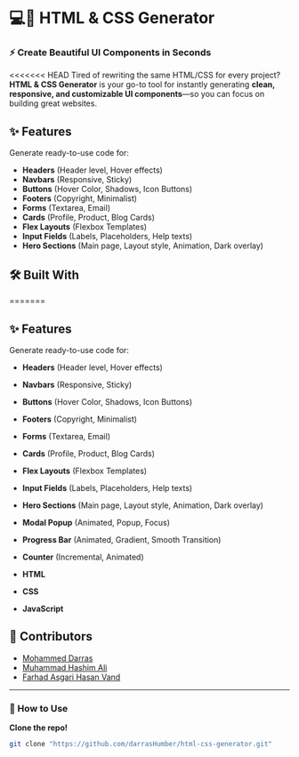 # 💻🎨 HTML & CSS Generator

### ⚡ Create Beautiful UI Components in Seconds

<<<<<<< HEAD
Tired of rewriting the same HTML/CSS for every project? **HTML & CSS Generator** is your go-to tool for instantly generating **clean, responsive, and customizable UI components**—so you can focus on building great websites.

## ✨ Features

Generate ready-to-use code for:

- **Headers** (Header level, Hover effects)
- **Navbars** (Responsive, Sticky)
- **Buttons** (Hover Color, Shadows, Icon Buttons)
- **Footers** (Copyright, Minimalist)
- **Forms** (Textarea, Email)
- **Cards** (Profile, Product, Blog Cards)
- **Flex Layouts** (Flexbox Templates)
- **Input Fields** (Labels, Placeholders, Help texts)
- **Hero Sections** (Main page, Layout style, Animation, Dark overlay)

## 🛠️ Built With
=======
## ✨ Features  
Generate ready-to-use code for:  
- **Headers** (Header level, Hover effects)  
- **Navbars** (Responsive, Sticky)  
- **Buttons** (Hover Color, Shadows, Icon Buttons)  
- **Footers** (Copyright, Minimalist)  
- **Forms** (Textarea, Email)  
- **Cards** (Profile, Product, Blog Cards)  
- **Flex Layouts** (Flexbox Templates)  
- **Input Fields** (Labels, Placeholders, Help texts)  
- **Hero Sections** (Main page, Layout style, Animation, Dark overlay)
- **Modal Popup** (Animated, Popup, Focus)
- **Progress Bar** (Animated, Gradient, Smooth Transition)
- **Counter** (Incremental, Animated)

- **HTML**
- **CSS**
- **JavaScript**

## 👥 Contributors

- [Mohammed Darras](https://github.com/darrasHumber)
- [Muhammad Hashim Ali](https://github.com/Hashim271)
- [Farhad Asgari Hasan Vand](https://github.com/f-vand)

---

### 🚀 How to Use

**Clone the repo!**

```bash
git clone "https://github.com/darrasHumber/html-css-generator.git"

```
